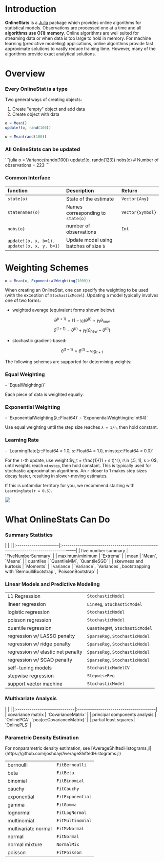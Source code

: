 # Introduction

**OnlineStats** is a [Julia](http://julialang.org) package which provides online algorithms for statistical models.  Observations are processed one at a time and all **algorithms use O(1) memory**.  Online algorithms are well suited for streaming data or when data is too large to hold in memory.  For machine learning (predictive modeling) applications, online algorithms provide fast approximate solutions to vastly reduce training time.  However, many of the algorithms provide exact analytical solutions.

# Overview

<h3>Every OnlineStat is a type</h3>

Two general ways of creating objects:    

1. Create "empty" object and add data
1. Create object with data

```julia
o = Mean()
update!(o, rand(100))

o = Mean(rand(100))
```

<h3>All OnlineStats can be updated</h3>
```julia
o = Variance(randn(100))
update!(o, randn(123))
nobs(o)  # Number of observations = 223
```


<h3>Common Interface</h3>


| function                                      | Description                            | Return           |
|:----------------------------------------------|:---------------------------------------|:-----------------|
| `state(o)`                                    | State of the estimate                  | `Vector{Any}`    |
| `statenames(o)`                               | Names corresponding to `state(o)`      | `Vector{Symbol}` |
| `nobs(o)`                                     | number of observations                 | `Int`            |
| `update!(o, x, b=1)`, `update!(o, x, y, b=1)` | Update model using batches of size `b` |                  |


# Weighting Schemes
```julia
o = Mean(x, ExponentialWeighting(1000))
```

When creating an OnlineStat, one can specify the weighting to be used (with the exception of `StochasticModel`).  Updating a model typically involves one of two forms:

- weighted average (equivalent forms shown below):

$$\theta^{(t+1)} = (1 - \gamma_t)\theta^{(t)} + \gamma_t \theta_{\text{new}}$$
$$\theta^{(t+1)} = \theta^{(t)} + \gamma_t(\theta_{\text{new}} - \theta^{(t)})$$

- stochastic gradient-based:  

$$\theta^{(t+1)} = \theta^{(t)} - \gamma_t g_{t+1}$$

The following schemes are supported for determining weights:

<h3>Equal Weighting</h3>
- `EqualWeighting()`

Each piece of data is weighted equally.

<h3>Exponential Weighting</h3>
- `ExponentialWeighting(λ::Float64)`
- `ExponentialWeighting(n::Int64)`

Use equal weighting until the step size reaches `λ = 1/n`, then hold constant.

<h3>Learning Rate</h3>
- `LearningRate(;r::Float64 = 1.0, s::Float64 = 1.0, minstep::Float64 = 0.0)`

For the `t`-th update, use weight $γ_t = \frac{1}{(1 + s t)^r}, r\in (.5, 1], s > 0$, until weights reach `minstep`, then hold constant.  This is typically used for stochastic approximation algorithms.  An `r` closer to 1 makes step sizes decay faster, resulting in slower-moving estimates.

If this is unfamiliar territory for you, we recommend starting with `LearningRate(r = 0.6)`.


![](images/learningrate_rs.png)

# What OnlineStats Can Do

<h3> Summary Statistics </h3>
|                       |                                                                                      |
|:----------------------|:-------------------------------------------------------------------------------------|
| five number summary   | `FiveNumberSummary`                                                                  |
| maximum/minimum       | `Extrema`                                                                            |
| mean                  | `Mean`, `Means`                                                                      |
| quantiles             | `QuantileMM`, `QuantileSGD`                                                          |
| skewness and kurtosis | `Moments`                                                                            |
| variance              | `Variance`, `Variances`, bootstrapping with `BernoulliBootstrap`, `PoissonBootstrap` |


<h3> Linear Models and Predictive Modeling </h3>

|                                   |                                 |
|:----------------------------------|:--------------------------------|
| L1 Regression                     | `StochasticModel`               |
| linear regression                 | `LinReg`, `StochasticModel`     |
| logistic regression               | `StochasticModel`               |
| poisson regression                | `StochasticModel`               |
| quantile regression               | `QuantRegMM`, `StochasticModel` |
| regression w/ LASSO penalty       | `SparseReg`, `StochasticModel`  |
| regression w/ ridge penalty       | `SparseReg`, `StochasticModel`  |
| regression w/ elastic net penalty | `SparseReg`, `StochasticModel`  |
| regression w/ SCAD penalty        | `SparseReg`, `StochasticModel`  |
| self-tuning models                | `StochasticModelCV`             |
| stepwise regression               | `StepwiseReg`                   |
| support vector machine            | `StochasticModel`               |


<h3> Multivariate Analysis </h3>
|                               |                                         |
|:------------------------------|:----------------------------------------|
| covariance matrix             | `CovarianceMatrix`                      |
| principal components analysis | `OnlinePCA`, `pca(o::CovarianceMatrix)` |
| partial least squares         | `OnlinePLS`                             |


<h3> Parametric Density Estimation </h3>
For nonparametric density estimation, see [AverageShiftedHistograms.jl](https://github.com/joshday/AverageShiftedHistograms.jl)

|                     |                  |
|:--------------------|:-----------------|
| bernoulli           | `FitBernoulli`   |
| beta                | `FitBeta`        |
| binomial            | `FitBinomial`    |
| cauchy              | `FitCauchy`      |
| exponential         | `FitExponential` |
| gamma               | `FitGamma`       |
| lognormal           | `FitLogNormal`   |
| multinomial         | `FitMultinomial` |
| multivariate normal | `FitMvNormal`    |
| normal              | `FitNormal`      |
| normal mixture      | `NormalMix`      |
| poisson             | `FitPoisson`     |
